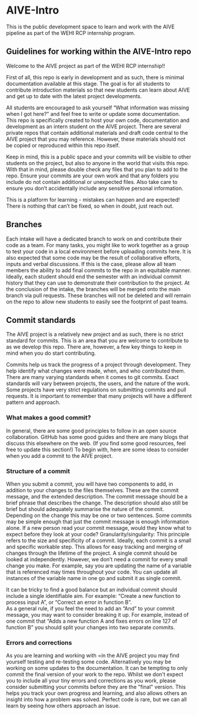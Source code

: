 # AIVE-Intro

This is the public development space to learn and work with the AIVE pipeline as part of the WEHI RCP internship program.

## Guidelines for working within the AIVE-Intro repo

Welcome to the AIVE project as part of the WEHI RCP internship!!

First of all, this repo is early in development and as such, there is minimal documentation available at this stage. The goal is for all students to contribute introduction materials so that new students can learn about AIVE and get up to date with the latest project developments.

All students are encouraged to ask yourself “What information was missing when I got here?” and feel free to write or update some documentation.  
This repo is specifically created to host your own code, documentation and development as an intern student on the AIVE project. There are several private repos that contain additional materials and draft code central to the AIVE project that you may reference. However, these materials should not be copied or reproduced within this repo itself. 

Keep in mind, this is a public space and your commits will be visible to other students on the project, but also to anyone in the world that visits this repo.
With that in mind, please double check any files that you plan to add to the repo. Ensure your commits are your own work and that any folders you include do not contain additional or unexpected files. Also take care to ensure you don’t accidentally include any sensitive personal information. 

This is a platform for learning - mistakes can happen and are expected! There is nothing that can’t be fixed, so when in doubt, just reach out.

## Branches
Each intake will have a dedicated branch to work on and contribute their code as a team. For many tasks, you might like to work together as a group to test your code in a local environment before uploading commits here. It is also expected that some code may be the result of collaborative efforts, inputs and verbal discussions. If this is the case, please allow all team members the ability to add final commits to the repo in an equitable manner.
Ideally, each student should end the semester with an individual commit history that they can use to demonstrate their contribution to the project.
At the conclusion of the intake, the branches will be merged onto the main branch via pull requests. These branches will not be deleted and will remain on the repo to allow new students to easily see the footprint of past teams.

## Commit standards
The AIVE project is a relatively new project and as such, there is no strict standard for commits. This is an area that you are welcome to contribute to as we develop this repo.
There are, however, a few key things to keep in mind when you do start contributing.

Commits help us track the progress of a project through development. They help identify what changes were made, when, and who contributed them. There are many varying standards when it comes to git commits. Exact standards will vary between projects, the users, and the nature of the work. Some projects have very strict regulations on submitting commits and pull requests. It is important to remember that many projects will have a different pattern and approach. 

### What makes a good commit?
In general, there are some good principles to follow in an open source collaboration. GitHub has some good guides and there are many blogs that discuss this elsewhere on the web. (If you find some good resources, feel free to update this section!)
To begin with, here are some ideas to consider when you add a commit to the AIVE project.

### Structure of a commit
When you submit a commit, you will have two components to add, in addition to your changes to the files themselves. These are the commit message, and the extended description. The commit message should be a brief phrase that describes the change. The description should also still be brief but should adequately summarise the nature of the commit. Depending on the change this may be one or two sentences. Some commits may be simple enough that just the commit message is enough information alone. If a new person read your commit message, would they know what to expect before they look at your code?
Granularity/singularity:
This principle refers to the size and specificity of a commit. Ideally, each commit is a small and specific workable step. This allows for easy tracking and merging of changes through the lifetime of the project. 
A single commit should be looked at independently. However, we don’t need a commit for every small change you make. For example, say you are updating the name of a variable that is referenced may times throughout your code. You can update all instances of the variable name in one go and submit it as single commit.

It can be tricky to find a good balance but an individual commit should include a single identifiable aim. For example: “Create a new function to process input A”, or “Correct an error in function B”.  
As a general rule, if you feel the need to add an “And” to your commit message, you may want to consider breaking it up. For example, instead of one commit that “Adds a new function A and fixes errors on line 127 of function B” you should split your changes into two separate commits. 

### Errors and corrections
As you are learning and working with =in the AIVE project you may find yourself testing and re-testing some code. Alternatively you may be working on some updates to the documentation. It can be tempting to only commit the final version of your work to the repo. Whilst we don't expect you to include all your tiny errors and corrections as you work, please consider submitting your commits before they are the "final" version. This helps you track your own progress and learning, and also allows others an insight into how a problem was solved. Perfect code is rare, but we can all learn by seeing how others approach an issue.


